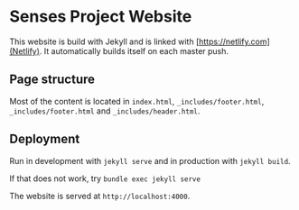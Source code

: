 # Senses Project Website

This website is build with Jekyll and is linked with [https://netlify.com](Netlify). It automatically builds itself on each master push.

## Page structure

Most of the content is located in `index.html`, `_includes/footer.html`, `_includes/footer.html` and `_includes/header.html`.

## Deployment

Run in development with `jekyll serve` and in production with `jekyll build`.

If that does not work, try `bundle exec jekyll serve`

The website is served at `http://localhost:4000`.